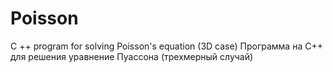 # Poisson
C ++ program for solving Poisson's equation (3D case)
Программа на С++ для решения уравнение Пуассона (трехмерный случай)
